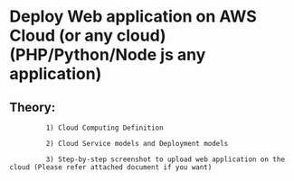 # Deploy Web application on AWS Cloud (or any cloud)(PHP/Python/Node js any application)

## Theory:
             1) Cloud Computing Definition

             2) Cloud Service models and Deployment models

             3) Step-by-step screenshot to upload web application on the cloud (Please refer attached document if you want)
